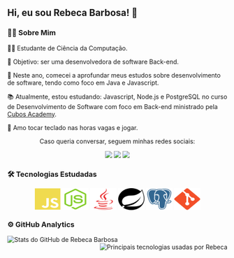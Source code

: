 ## Hi, eu sou Rebeca Barbosa! 👋

### 🐱‍💻 Sobre Mim
👨‍💻 Estudante de Ciência da Computação.

🎯 Objetivo: ser uma desenvolvedora de software Back-end. 

🚀 Neste ano, comecei a aprofundar meus estudos sobre desenvolvimento de software, tendo como foco em Java e Javascript.

📚 Atualmente, estou estudando: Javascript, Node.js e PostgreSQL no curso de Desenvolvimento de Software com foco em Back-end ministrado pela [Cubos Academy](https://cubos.academy/).

💬 Amo tocar teclado nas horas vagas e jogar.


<div align="center"> 
  <p> Caso queria conversar, seguem minhas redes sociais:</p> 
  <p><a href="https://www.instagram.com/rebeca_barbosa_nunes/" target="_blank"><img src="https://img.shields.io/badge/-Instagram-%23E4405F?style=for-the-badge&logo=instagram&logoColor=white" target="_blank"></a>
  <a href="https://www.linkedin.com/in/rebeca-barbosa-dev/" target="_blank"><img src="https://img.shields.io/badge/-LinkedIn-%230077B5?style=for-the-badge&logo=linkedin&logoColor=white" target="_blank"></a> 
  <a href = "mailto:beca9375@gmail.com"><img src="https://img.shields.io/badge/-Gmail-%23333?style=for-the-badge&logo=gmail&logoColor=white" target="_blank"></a></p> 
</div>

  
### 🛠 Tecnologias Estudadas

<div align="center">
  <img align="center" alt="Javascript-icon" height="50" width="60" src="https://raw.githubusercontent.com/devicons/devicon/master/icons/javascript/javascript-plain.svg">
  <img align="center" alt="Node-icon" height="50" width="60" src="https://raw.githubusercontent.com/devicons/devicon/master/icons/nodejs/nodejs-plain.svg">
  <img align="center" alt="Java-icon" height="50" width="60" src="https://raw.githubusercontent.com/devicons/devicon/master/icons/java/java-plain.svg">
  <img align="center" alt="Spring-icon" height="50" width="60" src="https://raw.githubusercontent.com/devicons/devicon/master/icons/spring/spring-plain.svg">
  <img align="center" alt="Postgres-icon" height="50" width="60" src="https://raw.githubusercontent.com/devicons/devicon/master/icons/postgresql/postgresql-plain.svg">
  <img align="center" alt="Git-icon" height="50" width="60" src="https://raw.githubusercontent.com/devicons/devicon/master/icons/git/git-plain.svg">
  
</div>

### ⚙️ GitHub Analytics

<div align="left">
  <img height="180em" src="https://github-readme-stats.vercel.app/api?username=RebecaBNunes&show_icons=true&theme=prussian" alt="Stats do GitHub de Rebeca Barbosa" />
  <img align="right" height="180em" src="https://github-readme-stats.vercel.app/api/top-langs/?username=RebecaBNunes&layout=compact&theme=prussian" alt="Principais tecnologias usadas por Rebeca" />
</div>
